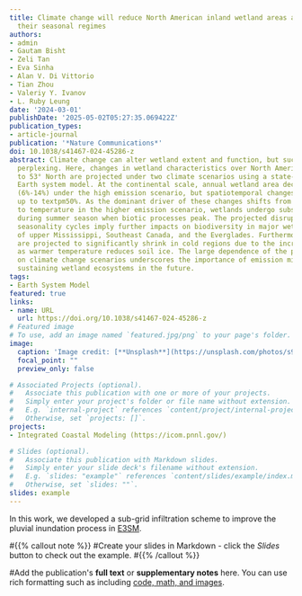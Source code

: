 ```yaml
---
title: Climate change will reduce North American inland wetland areas and disrupt
  their seasonal regimes
authors:
- admin
- Gautam Bisht
- Zeli Tan
- Eva Sinha
- Alan V. Di Vittorio
- Tian Zhou
- Valeriy Y. Ivanov
- L. Ruby Leung
date: '2024-03-01'
publishDate: '2025-05-02T05:27:35.069422Z'
publication_types:
- article-journal
publication: '*Nature Communications*'
doi: 10.1038/s41467-024-45286-z
abstract: Climate change can alter wetland extent and function, but such impacts are
  perplexing. Here, changes in wetland characteristics over North America from 25°
  to 53° North are projected under two climate scenarios using a state-of-the-science
  Earth system model. At the continental scale, annual wetland area decreases by ~10%
  (6%-14%) under the high emission scenario, but spatiotemporal changes vary, reaching
  up to textpm50%. As the dominant driver of these changes shifts from precipitation
  to temperature in the higher emission scenario, wetlands undergo substantial drying
  during summer season when biotic processes peak. The projected disruptions to wetland
  seasonality cycles imply further impacts on biodiversity in major wetland habitats
  of upper Mississippi, Southeast Canada, and the Everglades. Furthermore, wetlands
  are projected to significantly shrink in cold regions due to the increased infiltration
  as warmer temperature reduces soil ice. The large dependence of the projections
  on climate change scenarios underscores the importance of emission mitigation to
  sustaining wetland ecosystems in the future.
tags:
- Earth System Model
featured: true
links:
- name: URL
  url: https://doi.org/10.1038/s41467-024-45286-z
# Featured image
# To use, add an image named `featured.jpg/png` to your page's folder. 
image:
  caption: 'Image credit: [**Unsplash**](https://unsplash.com/photos/s9CC2SKySJM)'
  focal_point: ""
  preview_only: false

# Associated Projects (optional).
#   Associate this publication with one or more of your projects.
#   Simply enter your project's folder or file name without extension.
#   E.g. `internal-project` references `content/project/internal-project/index.md`.
#   Otherwise, set `projects: []`.
projects:
- Integrated Coastal Modeling (https://icom.pnnl.gov/)

# Slides (optional).
#   Associate this publication with Markdown slides.
#   Simply enter your slide deck's filename without extension.
#   E.g. `slides: "example"` references `content/slides/example/index.md`.
#   Otherwise, set `slides: ""`.
slides: example
---
```


In this work, we developed a sub-grid infiltration scheme to improve the pluvial inundation process in [E3SM](https://github.com/E3SM-Project/E3SM).

#{{% callout note %}}
#Create your slides in Markdown - click the *Slides* button to check out the example.
#{{% /callout %}}

#Add the publication's **full text** or **supplementary notes** here. You can use rich formatting such as including [code, math, and images](https://docs.hugoblox.com/content/writing-markdown-latex/).

